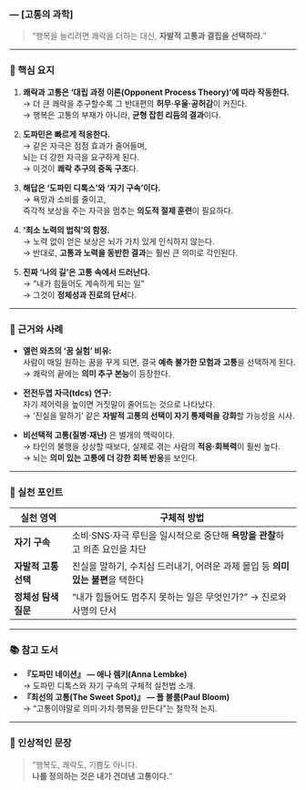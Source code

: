 ### — [고통의 과학]

> “행복을 늘리려면 쾌락을 더하는 대신, **자발적 고통과 결핍을 선택하라.**”

---

### 🧠 핵심 요지

1. **쾌락과 고통은 ‘대립 과정 이론(Opponent Process Theory)’에 따라 작동한다.**  
    → 더 큰 쾌락을 추구할수록 그 반대편의 **허무·우울·공허감**이 커진다.  
    → 행복은 고통의 부재가 아니라, **균형 잡힌 리듬의 결과**이다.
    
2. **도파민은 빠르게 적응한다.**  
    → 같은 자극은 점점 효과가 줄어들며,  
    뇌는 더 강한 자극을 요구하게 된다.  
    → 이것이 **쾌락 추구의 중독 구조**다.
    
3. **해답은 ‘도파민 디톡스’와 ‘자기 구속’이다.**  
    → 욕망과 소비를 줄이고,  
    즉각적 보상을 주는 자극을 멈추는 **의도적 절제 훈련**이 필요하다.
    
4. **‘최소 노력의 법칙’의 함정.**  
    → 노력 없이 얻은 보상은 뇌가 가치 있게 인식하지 않는다.  
    → 반대로, **고통과 노력을 동반한 결과**는 훨씬 큰 의미로 각인된다.
    
5. **진짜 ‘나의 길’은 고통 속에서 드러난다.**  
    → “내가 힘들어도 계속하게 되는 일”  
    → 그것이 **정체성과 진로의 단서**다.
    

---

### 🔬 근거와 사례

- **앨런 와츠의 ‘꿈 실험’ 비유:**  
    사람이 매일 원하는 꿈을 꾸게 되면, 결국 **예측 불가한 모험과 고통**을 선택하게 된다.  
    → 쾌락의 끝에는 **의미 추구 본능**이 등장한다.
    
- **전전두엽 자극(tdcs) 연구:**  
    자기 제어력을 높이면 거짓말이 줄어드는 것으로 나타났다.  
    → ‘진실을 말하기’ 같은 **자발적 고통의 선택이 자기 통제력을 강화**할 가능성을 시사.
    
- **비선택적 고통(질병·재난)** 은 별개의 맥락이다.  
    → 타인의 불행을 상상할 때보다, 실제로 겪는 사람의 **적응·회복력**이 훨씬 높다.  
    → 뇌는 **의미 있는 고통에 더 강한 회복 반응**을 보인다.
    

---

### 🧭 실천 포인트

|실천 영역|구체적 방법|
|---|---|
|**자기 구속**|소비·SNS·자극 루틴을 일시적으로 중단해 **욕망을 관찰**하고 의존 요인을 차단|
|**자발적 고통 선택**|진실을 말하기, 수치심 드러내기, 어려운 과제 몰입 등 **의미 있는 불편**을 택한다|
|**정체성 탐색 질문**|“내가 힘들어도 멈추지 못하는 일은 무엇인가?” → 진로와 사명의 단서|

---

### 📚 참고 도서

- **『도파민 네이션』 — 애나 렘키(Anna Lembke)**  
    → 도파민 디톡스와 자기 구속의 구체적 실천법 소개.
- **『최선의 고통(The Sweet Spot)』 — 폴 블룸(Paul Bloom)**  
    → “고통이야말로 의미·가치·행복을 만든다”는 철학적 논지.

---

### 💬 인상적인 문장

> “행복도, 쾌락도, 기쁨도 아니다.  
> **나를 정의하는 것은 내가 견뎌낸 고통이다.**”